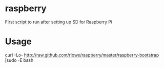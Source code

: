 raspberry
=========

First script to run after setting up SD for Raspberry Pi

Usage
=====

curl -Lo- http://raw.github.com/rlowe/raspberry/master/raspberry-bootstrap |sudo -E bash

